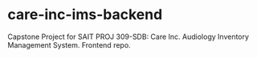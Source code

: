# care-inc-ims-backend
Capstone Project for SAIT PROJ 309-SDB: Care Inc. Audiology Inventory Management System. Frontend repo.
